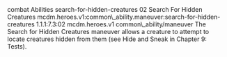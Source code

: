 <ability>
  <metadata>
    <class>combat</class>
    <file_dpath>Abilities</file_dpath>
    <item_id>search-for-hidden-creatures</item_id>
    <item_index>02</item_index>
    <item_name>Search For Hidden Creatures</item_name>
    <scc>mcdm.heroes.v1:common\_ability.maneuver:search-for-hidden-creatures</scc>
    <scdc>1.1.1:7.3:02</scdc>
    <source>mcdm.heroes.v1</source>
    <type>common\_ability/maneuver</type>
  </metadata>
  <effects>
    <effect type="mundane">The Search for Hidden Creatures maneuver allows a creature to attempt to locate creatures hidden from them (see Hide and Sneak in Chapter 9: Tests).</effect>
  </effects>
</ability>
